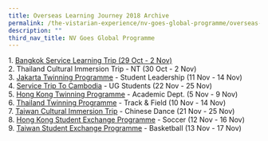 ```yaml
---
title: Overseas Learning Journey 2018 Archive
permalink: /the-vistarian-experience/nv-goes-global-programme/overseas-learning-journey-2018-archive/
description: ""
third_nav_title: NV Goes Global Programme
---
```

1. [Bangkok Service Learning Trip (29 Oct - 2 Nov)](https://nv-via.tumblr.com/)  
2. Thailand Cultural Immersion Trip - NT (30 Oct - 2 Nov)  
3. [Jakarta Twinning Programme](http://nvjakarta2018.tumblr.com/) - Student Leadership (11 Nov - 14 Nov)  
4. [Service Trip To Cambodia](http://nvcombinedugtrip.tumblr.com/) - UG Students (22 Nov - 25 Nov)  
5. [Hong Kong Twinning Programme](https://nvhktrip.wordpress.com/) - Academic Dept. (5 Nov - 9 Nov)  
6. [Thailand Twinning Programme](https://nvathletics.tumblr.com/) - Track & Field (10 Nov - 14 Nov)  
7. [Taiwan Cultural Immersion Trip](https://nvchinesedanceimmersionprogrammetotaiwan2018.wordpress.com/) - Chinese Dance (21 Nov - 25 Nov)  
8. [Hong Kong Student Exchange Programme](https://nvsocceriteshkg2018.tumblr.com/) - Soccer (12 Nov - 16 Nov)  
9. [Taiwan Student Exchange Programme](https://nvtaiwanbasketball2018.home.blog/) \- Basketball (13 Nov - 17 Nov)